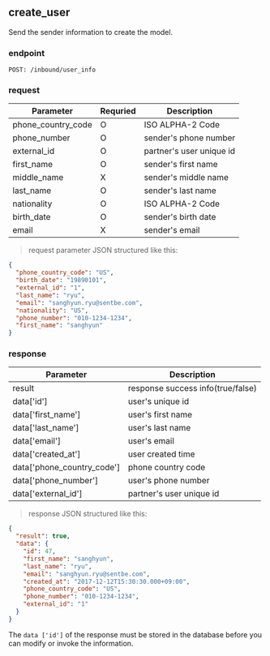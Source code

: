 ## create_user

Send the sender information to create the model.

### endpoint
<code>POST: /inbound/user_info</code>

### request

Parameter | Requried | Description
--------- | ------- | -----------
phone_country_code |O| ISO ALPHA-2 Code
phone_number |O| sender's phone number
external_id |O| partner's user unique id
first_name |O| sender's first name
middle_name |X| sender's middle name
last_name |O| sender's last name
nationality |O| ISO ALPHA-2 Code
birth_date |O| sender's birth date
email |X| sender's email

> request parameter JSON structured like this:

```json
{
  "phone_country_code": "US",
  "birth_date": "19890101",
  "external_id": "1",
  "last_name": "ryu",
  "email": "sanghyun.ryu@sentbe.com",
  "nationality": "US",
  "phone_number": "010-1234-1234",
  "first_name": "sanghyun"
}
```

### response
Parameter | Description
--------- | -----------
result | response success info(true/false)
data['id'] | user's unique id
data['first_name'] | user's first name
data['last_name'] | user's last name
data['email'] | user's email
data['created_at'] | user created time
data['phone_country_code'] | phone country code
data['phone_number'] | user's phone number
data['external_id'] | partner's user unique id

> response JSON structured like this:

```json
{
  "result": true,
  "data": {
    "id": 47,
    "first_name": "sanghyun",
    "last_name": "ryu",
    "email": "sanghyun.ryu@sentbe.com",
    "created_at": "2017-12-12T15:30:30.000+09:00",
    "phone_country_code": "US",
    "phone_number": "010-1234-1234",
    "external_id": "1"
  }
}
```


<aside class="warning">
The <code>data ['id']</code> of the response must be stored in the database before you can modify or invoke the information.
</aside>

